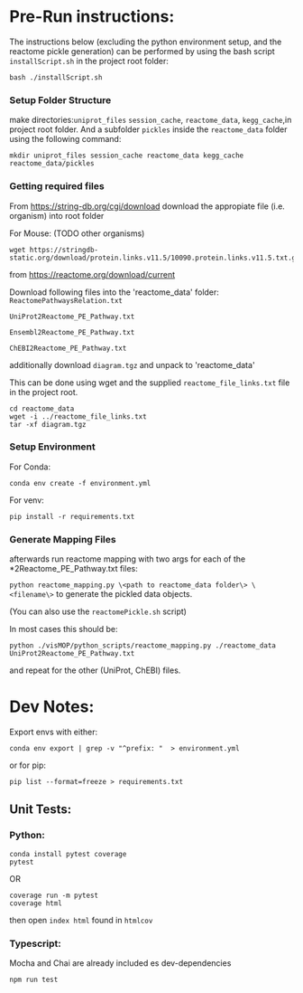 # Pre-Run instructions:

The instructions below (excluding the python environment setup, and the reactome pickle generation) can be performed by using the bash script `installScript.sh` in the project root folder:

```
bash ./installScript.sh
```

### Setup Folder Structure

make directories:`uniprot_files` `session_cache`, `reactome_data`, `kegg_cache`,in project root folder. And a subfolder `pickles` inside the `reactome_data` folder using the following command:

```
mkdir uniprot_files session_cache reactome_data kegg_cache reactome_data/pickles
```

### Getting required files

From https://string-db.org/cgi/download download the appropiate file (i.e. organism) into root folder

For Mouse: (TODO other organisms)

```
wget https://stringdb-static.org/download/protein.links.v11.5/10090.protein.links.v11.5.txt.gz
```

from https://reactome.org/download/current

Download following files into the 'reactome_data' folder:
`ReactomePathwaysRelation.txt`

`UniProt2Reactome_PE_Pathway.txt`

`Ensembl2Reactome_PE_Pathway.txt`

`ChEBI2Reactome_PE_Pathway.txt`

additionally download `diagram.tgz` and unpack to 'reactome_data'

This can be done using wget and the supplied `reactome_file_links.txt` file in the project root.

```
cd reactome_data
wget -i ../reactome_file_links.txt
tar -xf diagram.tgz
```

### Setup Environment

For Conda:

```
conda env create -f environment.yml
```

For venv:

```
pip install -r requirements.txt
```

### Generate Mapping Files

afterwards run reactome mapping with two args for each of the \*2Reactome_PE_Pathway.txt files:

`python reactome_mapping.py \<path to reactome_data folder\> \<filename\>` to generate the pickled data objects.

(You can also use the `reactomePickle.sh` script)

In most cases this should be:

```
python ./visMOP/python_scripts/reactome_mapping.py ./reactome_data UniProt2Reactome_PE_Pathway.txt
```

and repeat for the other (UniProt, ChEBI) files.

# Dev Notes:

Export envs with either:

```
conda env export | grep -v "^prefix: "  > environment.yml
```

or for pip:

```
pip list --format=freeze > requirements.txt
```

## Unit Tests:

### Python:

```
conda install pytest coverage
pytest
```

OR

```
coverage run -m pytest
coverage html
```

then open `index html` found in `htmlcov`

### Typescript:

Mocha and Chai are already included es dev-dependencies

```
npm run test
```
